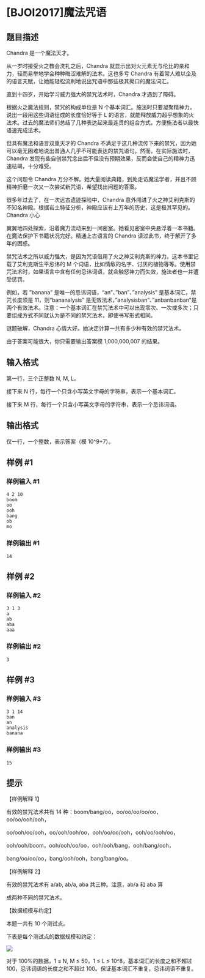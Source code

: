 # [BJOI2017]魔法咒语

## 题目描述

Chandra 是一个魔法天才。

从一岁时接受火之教会洗礼之后，Chandra 就显示出对火元素无与伦比的亲和力，轻而易举地学会种种晦涩难解的法术。这也多亏 Chandra 有着常人难以企及的语言天赋，让她能轻松流利地说出咒语中那些极其拗口的魔法词汇。

直到十四岁，开始学习威力强大的禁咒法术时，Chandra 才遇到了障碍。

根据火之魔法规则，禁咒的构成单位是 N 个基本词汇。施法时只要凝聚精神力，说出一段用这些词语组成的长度恰好等于 L 的语言，就能释放威力超乎想象的火法术。过去的魔法师们总结了几种表达起来最连贯的组合方式，方便施法者以最快语速完成法术。

但具有魔法和语言双重天才的 Chandra 不满足于这几种流传下来的禁咒，因为她可以毫无困难地说出普通人几乎不可能表达的禁咒语句。然而，在实际施法时，Chandra 发现有些自创禁咒念出后不但没有预期效果，反而会使自己的精神力迅速枯竭，十分难受。

这个问题令 Chandra 万分不解。她大量阅读典籍，到处走访魔法学者，并且不顾精神折磨一次又一次尝试新咒语，希望找出问题的答案。

很多年过去了，在一次远古遗迹探险中，Chandra 意外闯进了火之神艾利克斯的不知名神殿。根据岩土特征分析，神殿应该有上万年的历史，这是极其罕见的。Chandra 小心

翼翼地四处探索，沿着魔力流动来到一间密室。她看见密室中央悬浮着一本书籍。在魔法保护下书籍状况完好。精通上古语言的 Chandra 读过此书，终于解开了多年的困惑。


禁咒法术之所以威力强大，是因为咒语借用了火之神艾利克斯的神力。这本书里记载了艾利克斯生平忌讳的 M 个词语，比如情敌的名字、讨厌的植物等等。使用禁咒法术时，如果语言中含有任何忌讳词语，就会触怒神力而失效，施法者也一并遭受惩罚。

例如，若 ”banana” 是唯一的忌讳词语，“an”、”ban”、”analysis” 是基本词汇，禁咒长度须是 11，则“bananalysis” 是无效法术，”analysisban”、”anbanbanban”是两个有效法术。注意：一个基本词汇在禁咒法术中可以出现零次、一次或多次；只要组成方式不同就认为是不同的禁咒法术，即使书写形式相同。

谜题破解，Chandra 心情大好。她决定计算一共有多少种有效的禁咒法术。

由于答案可能很大，你只需要输出答案模 1,000,000,007 的结果。


## 输入格式

第一行，三个正整数 N, M, L。

接下来 N 行，每行一个只含小写英文字母的字符串，表示一个基本词汇。

接下来 M 行，每行一个只含小写英文字母的字符串，表示一个忌讳词语。


## 输出格式

仅一行，一个整数，表示答案（模 10^9+7）。


## 样例 #1

### 样例输入 #1
```
4 2 10
boom
oo
ooh
bang
ob
mo
```

### 样例输出 #1

```
14
```

## 样例 #2

### 样例输入 #2
```
3 1 3
a
ab
aba
aaa
```

### 样例输出 #2

```
3
```

## 样例 #3

### 样例输入 #3
```
3 1 14
ban
an
analysis
banana
```

### 样例输出 #3

```
15
```

## 提示

【样例解释 1】

有效的禁咒法术共有 14 种：boom/bang/oo，oo/oo/oo/oo/oo，oo/oo/ooh/ooh，

oo/ooh/oo/ooh，oo/ooh/ooh/oo，ooh/oo/oo/ooh，ooh/oo/ooh/oo，

ooh/ooh/boom，ooh/ooh/oo/oo，ooh/ooh/bang，ooh/bang/ooh，

bang/oo/oo/oo，bang/ooh/ooh，bang/bang/oo。

【样例解释 2】

有效的禁咒法术有 a/ab, ab/a, aba 共三种。注意，ab/a 和 aba 算

成两种不同的禁咒法术。

【数据规模与约定】

本题一共有 10 个测试点。

下表是每个测试点的数据规模和约定：

 ![](https://cdn.luogu.com.cn/upload/pic/5191.png) 

对于 100%的数据，1 ≤ N, M ≤ 50，1 ≤ L ≤ 10^8，基本词汇的长度之和不超过100，忌讳词语的长度之和不超过 100。保证基本词汇不重复，忌讳词语不重复。

